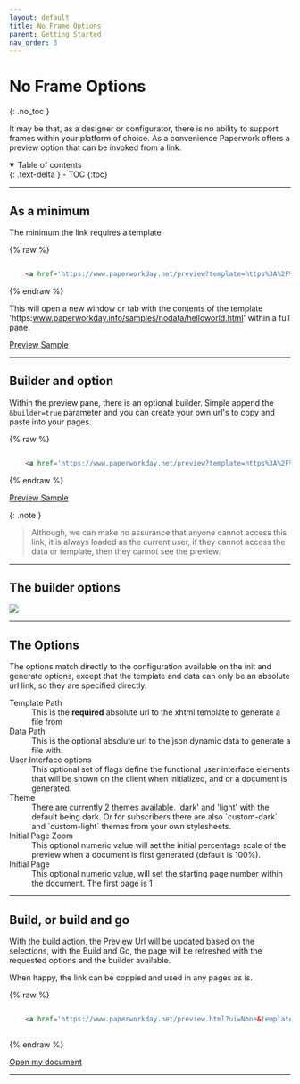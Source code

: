 ```yaml
---
layout: default
title: No Frame Options
parent: Getting Started
nav_order: 3
---
```


# No Frame Options
{: .no_toc }

It may be that, as a designer or configurator, there is no ability to support frames within your platform of choice. As a convenience Paperwork offers a preview option that can be invoked from a link.

<details open markdown="block">
  <summary>
    Table of contents
  </summary>
  {: .text-delta }
- TOC
{:toc}
</details>

---

## As a minimum

The minimum the link requires a template

{% raw %}
```html

    <a href='https://www.paperworkday.net/preview?template=https%3A%2F%2Fraw.githubusercontent.com%2Frichard-scryber%2FPaperworkDayDocs%2Fmain%2Fdocs%2F_samples%2Fnodata%2Fhelloworld.html' target='paperwork_preview' >Preview Sample</a>

```
{% endraw %}

This will open a new window or tab with the contents of the template 'https:www.paperworkday.info/samples/nodata/helloworld.html' within a full pane.

<a href='https://www.paperworkday.net/preview?template=https%3A%2F%2Fraw.githubusercontent.com%2Frichard-scryber%2FPaperworkDayDocs%2Fmain%2Fdocs%2F_samples%2Fnodata%2Fhelloworld.html' target='paperwork_preview' >Preview Sample</a>

---

## Builder and option

Within the preview pane, there is an optional builder. Simple append the `&builder=true` parameter and you can create your own url's to copy and paste into your pages.

{% raw %}
```html

    <a href='https://www.paperworkday.net/preview?template=https%3A%2F%2Fraw.githubusercontent.com%2Frichard-scryber%2FPaperworkDayDocs%2Fmain%2Fdocs%2F_samples%2Fnodata%2Fhelloworld.html&builder=true' target='paperwork_preview' >Preview Sample</a>

```
{% endraw %}


<a href='https://www.paperworkday.net/preview?template=https%3A%2F%2Fraw.githubusercontent.com%2Frichard-scryber%2FPaperworkDayDocs%2Fmain%2Fdocs%2F_samples%2Fnodata%2Fhelloworld.html%0A&builder=true' target='paperwork_preview' >Preview Sample</a>


{: .note }
> Although, we can make no assurance that anyone cannot access this link, it is always loaded as the current user, 
> if they cannot access the data or template, then they cannot see the preview.

---

## The builder options

![](https://www.paperworkday.info/assets/builderOptions.png)

---

## The Options

The options match directly to the configuration available on the init and generate options, except that the template and data can only be an absolute url link, so they are specified directly.

<dl>
    <dt>Template Path</dt>
    <dd>This is the <strong>required</strong> absolute url to the xhtml template to generate a file from</dd>
    <dt>Data Path</dt>
    <dd>This is the <emphasis>optional</emphasis> absolute url to the json dynamic data to generate a file with.</dd>
    <dt>User Interface options</dt>
    <dd>This optional set of flags define the functional user interface elements that will be shown on the client when initialized, and or a document is generated. </dd>
    <dt>Theme</dt>
    <dd>There are currently 2 themes available. 'dark' and 'light' with the default being dark. Or for subscribers there are also `custom-dark` and `custom-light` themes from your own stylesheets.</dd>
    <dt>Initial Page Zoom</dt>
    <dd>This optional numeric value will set the initial percentage scale of the preview when a document is first generated (default is 100%).</dd>
    <dt>Initial Page</dt>
    <dd>This optional numeric value, will set the starting page number within the document. The first page is 1</dd>
</dl>

---

## Build, or build and go

With the build action, the Preview Url will be updated based on the selections, with the Build and Go, 
the page will be refreshed with the requested options and the builder available. 

When happy, the link can be coppied and used in any pages as is.

{% raw %}
```html

    <a href='https://www.paperworkday.net/preview.html?ui=None&template=https%3A%2F%2Fraw.githubusercontent.com%2Frichard-scryber%2FPaperworkDayDocs%2Fmain%2Fdocs%2F_samples%2Fnodata%2Fhelloworld.html' target='_blank' >Open my document</a>
    
```
{% endraw %}

<a href='https://www.paperworkday.net/preview.html?ui=None&template=https%3A%2F%2Fraw.githubusercontent.com%2Frichard-scryber%2FPaperworkDayDocs%2Fmain%2Fdocs%2F_samples%2Fnodata%2Fhelloworld.html' target='_blank' >Open my document</a>

---
